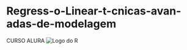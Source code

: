 # Regress-o-Linear-t-cnicas-avan-adas-de-modelagem
CURSO ALURA 
![Logo do R](https://www.computersciencemaster.com.br/wp-content/uploads/2020/11/o-que-e-regressao-linear-e-como-implementar-em-python-1200x1200.png)

